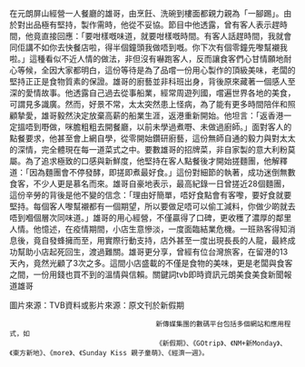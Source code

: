 在元朗屏山經營一人餐廳的雄哥，由烹飪、洗碗到樓面都親力親為「一腳踢」。由於對出品極有堅持，製作需時，他從不妥協。節目中他透露，曾有客人表示趕時間，他竟直接回應：「要咁樣嘅味道，就要咁樣嘅時間。有客人話趕時間，我就會同佢講不如你去快餐店啦，得半個鐘頭我做唔到嘅。你下次有個零鐘先嚟幫襯我啦。」這種看似不近人情的做法，非但沒有嚇跑客人，反而讓食客們心甘情願地耐心等候，全因大家都明白，這份等待是為了品嚐一份用心製作的頂級美味，老闆的堅持正正是食物質素的保證。雄哥的廚藝並非科班出身，背後原來藏著一個感人至深的愛情故事。他透露自己過去從事船業，經常周遊列國，嚐遍世界各地的美食，可謂見多識廣。然而，好景不常，太太突然患上怪病，為了能有更多時間陪伴和照顧摯愛，雄哥毅然決定放棄高薪的船業生涯，返港重新開始。他坦言：「返香港一定搵唔到嘢做，咪膽粗粗去開餐廳，以前未學過煮嘢、未做過廚師。」面對客人的點餐要求，他甚至會上網自學，從零開始鑽研廚藝，這份無師自通的毅力與對太太的深情，完全體現在每一道菜式之中。要數雄哥的招牌菜，非自家製的意大利粉莫屬。為了追求極致的口感與新鮮度，他堅持在客人點餐後才開始搓麵團，他解釋道：「因為麵團會不停發酵，即搓即煮最好食。」這份對細節的執著，成功迷倒無數食客，不少人更是慕名而來。雄哥自豪地表示，最高紀錄一日曾搓近28個麵團，這份辛勞的背後是他不變的信念：「理由好簡單，唔好食點會有客嚟，要好食就要堅持。每個客人嚟幫襯都有一個期望，所以要做足唔可以偷工減料，你做少啲就去唔到嗰個層次同味道。」雄哥的用心經營，不僅贏得了口碑，更收穫了濃厚的鄰里人情。他憶述，在疫情期間，小店生意慘淡，一度面臨結業危機。一班熟客得知消息後，竟自發蜂擁而至，用實際行動支持，店外甚至一度出現長長的人龍，最終成功幫助小店起死回生，渡過難關。雄哥更分享，曾經有位台灣旅客，在留港的13天內，竟然光顧了3次之多。這間小店盛載的不僅是食物的美味，更是老闆與食客之間，一份用錢也買不到的溫情與信賴。關鍵詞tvb即時資訊元朗美食美食新聞報道雄哥


圖片來源：TVB資料或影片來源：原文刊於新假期




                                        新傳媒集團的數碼平台包括多個網站和應用程式，如
                                        《新假期》、《GOtrip》、《NM+新Monday》、《東方新地》、《more》、《Sunday Kiss 親子童萌》、《經濟一週》。
                                    